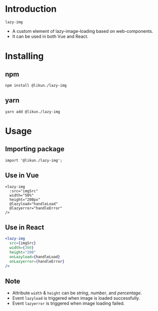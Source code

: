 # Introduction
`lazy-img`

- A custom element of lazy-image-loading based on web-components.
- It can be used in both Vue and React.
# Installing
## npm
```
npm install @likun./lazy-img
```
## yarn
```
yarn add @likun./lazy-img
```
# Usage
## Importing package
```
import '@likun./lazy-img';
```
## Use in Vue
```vue
<lazy-img
  :src="imgSrc"
  width="50%"
  height="200px"
  @lazyload="handleLoad"
  @lazyerror="handleError"
/>
```
## Use in React
```jsx
<lazy-img
  src={imgSrc}
  width={300}
  height="200"
  onLazyload={handleLoad}
  onLazyerror={handleError}
/>
```
## Note

- Attribute `width` & `height` can be _string_, _number_, and _percentage_.
- Event `lazyload` is triggered when image is loaded successfully.
- Event `lazyerror` is triggered when image loading failed.

